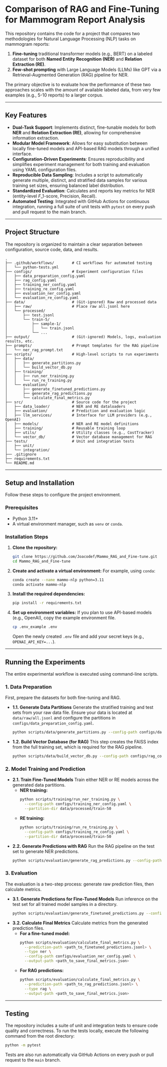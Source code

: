 # Comparison of RAG and Fine-Tuning for Mammogram Report Analysis

This repository contains the code for a project that compares two methodologies for Natural Language Processing (NLP) tasks on mammogram reports:

1.  **Fine-tuning** traditional transformer models (e.g., BERT) on a labeled dataset for both **Named Entity Recognition (NER)** and **Relation Extraction (RE)**.
2.  **Few-shot prompting** with Large Language Models (LLMs) like GPT via a Retrieval-Augmented Generation (RAG) pipeline for NER.

The primary objective is to evaluate how the performance of these two approaches scales with the amount of available labeled data, from very few examples (e.g., 5-10 reports) to a larger corpus.

-----

## Key Features

  - **Dual-Task Support**: Implements distinct, fine-tunable models for both **NER** and **Relation Extraction (RE)**, allowing for comprehensive information extraction.
  - **Modular Model Framework**: Allows for easy substitution between locally fine-tuned models and API-based RAG models through a unified interface.
  - **Configuration-Driven Experiments**: Ensures reproducibility and simplifies experiment management for both training and evaluation using YAML configuration files.
  - **Reproducible Data Sampling**: Includes a script to automatically generate multiple, distinct, and stratified data samples for various training set sizes, ensuring balanced label distribution.
  - **Standardized Evaluation**: Calculates and reports key metrics for NER (entity-level $F\_1$-score, Precision, Recall).
  - **Automated Testing**: Integrated with GitHub Actions for continuous integration, running a full suite of unit tests with `pytest` on every push and pull request to the main branch.

-----

## Project Structure

The repository is organized to maintain a clear separation between configuration, source code, data, and results.

```
.
├── .github/workflows/        # CI workflows for automated testing
│   └── python-tests.yml
├── configs/                  # Experiment configuration files
│   ├── data_preparation_config.yaml
│   ├── rag_config.yaml
│   ├── training_ner_config.yaml
│   ├── training_re_config.yaml
│   ├── evaluation_ner_config.yaml
│   └── evaluation_re_config.yaml
├── data/                     # (Git-ignored) Raw and processed data
│   ├── raw/                  # Place raw all.jsonl here
│   └── processed/
│       ├── test.jsonl
│       └── train-5/
│           ├── sample-1/
│           │   └── train.jsonl
│           └── ...
├── output/                   # (Git-ignored) Models, logs, evaluation results, etc.
├── prompts/                  # Prompt templates for the RAG pipeline
│   └── ner_rag_prompt.txt
├── scripts/                  # High-level scripts to run experiments
│   ├── data/
│   │   ├── generate_partitions.py
│   │   └── build_vector_db.py
│   ├── training/
│   │   ├── run_ner_training.py
│   │   └── run_re_training.py
│   └── evaluation/
│       ├── generate_finetuned_predictions.py
│       ├── generate_rag_predictions.py
│       └── calculate_final_metrics.py
├── src/                      # Source code for the project
│   ├── data_loader/          # NER and RE dataloaders
│   ├── evaluation/           # Prediction and evaluation logic
│   ├── llm_services/         # Interface for LLM providers (e.g., OpenAI)
│   ├── models/               # NER and RE model definitions
│   ├── training/             # Reusable training loop
│   ├── utils/                # Utility classes (e.g., CostTracker)
│   └── vector_db/            # Vector database management for RAG
├── tests/                    # Unit and integration tests
│   ├── unit/
│   └── integration/
├── .gitignore
├── requirements.txt
└── README.md
```

-----

## Setup and Installation

Follow these steps to configure the project environment.

### Prerequisites

  - Python 3.11+
  - A virtual environment manager, such as `venv` or `conda`.

### Installation Steps

1.  **Clone the repository:**
    ```bash
    git clone https://github.com/Joacodef/Mammo_RAG_and_Fine-tune.git
    cd Mammo_RAG_and_Fine-tune
    ```
2.  **Create and activate a virtual environment:**
    For example, using `conda`:
    ```bash
    conda create --name mammo-nlp python=3.11
    conda activate mammo-nlp
    ```
3.  **Install the required dependencies:**
    ```bash
    pip install -r requirements.txt
    ```
4.  **Set up environment variables:**
    If you plan to use API-based models (e.g., OpenAI), copy the example environment file.
    ```bash
    cp .env_example .env
    ```
    Open the newly created `.env` file and add your secret keys (e.g., `OPENAI_API_KEY=...`).

-----

## Running the Experiments

The entire experimental workflow is executed using command-line scripts.

### 1\. Data Preparation

First, prepare the datasets for both fine-tuning and RAG.

  - **1.1. Generate Data Partitions**
    Generate the stratified training and test sets from your raw data file. Ensure your data is located at `data/raw/all.jsonl` and configure the partitions in `configs/data_preparation_config.yaml`.
    ```bash
    python scripts/data/generate_partitions.py --config-path configs/data_preparation_config.yaml
    ```
  - **1.2. Build Vector Database (for RAG)**
    This step creates the FAISS index from the full training set, which is required for the RAG pipeline.
    ```bash
    python scripts/data/build_vector_db.py --config-path configs/rag_config.yaml
    ```

### 2\. Model Training and Prediction

  - **2.1. Train Fine-Tuned Models**
    Train either NER or RE models across the generated data partitions.
      - **NER training:**
        ```bash
        python scripts/training/run_ner_training.py \
          --config-path configs/training_ner_config.yaml \
          --partition-dir data/processed/train-50
        ```
      - **RE training:**
        ```bash
        python scripts/training/run_re_training.py \
          --config-path configs/training_re_config.yaml \
          --partition-dir data/processed/train-50
        ```
  - **2.2. Generate Predictions with RAG**
    Run the RAG pipeline on the test set to generate NER predictions.
    ```bash
    python scripts/evaluation/generate_rag_predictions.py --config-path configs/rag_config.yaml
    ```

### 3\. Evaluation

The evaluation is a two-step process: generate raw prediction files, then calculate metrics.

  - **3.1. Generate Predictions for Fine-Tuned Models**
    Run inference on the test set for all trained model samples in a directory.
    ```bash
    python scripts/evaluation/generate_finetuned_predictions.py --config-path configs/evaluation_ner_config.yaml
    ```
  - **3.2. Calculate Final Metrics**
    Calculate metrics from the generated prediction files.
      - **For a fine-tuned model:**
        ```bash
        python scripts/evaluation/calculate_final_metrics.py \
          --prediction-path <path_to_finetuned_predictions.jsonl> \
          --type ner \
          --config-path configs/evaluation_ner_config.yaml \
          --output-path <path_to_save_final_metrics.json>
        ```
      - **For RAG predictions:**
        ```bash
        python scripts/evaluation/calculate_final_metrics.py \
          --prediction-path <path_to_rag_predictions.jsonl> \
          --type rag \
          --output-path <path_to_save_final_metrics.json>
        ```

-----

## Testing

The repository includes a suite of unit and integration tests to ensure code quality and correctness. To run the tests locally, execute the following command from the root directory:

```bash
python -m pytest
```

Tests are also run automatically via GitHub Actions on every push or pull request to the `main` branch.
